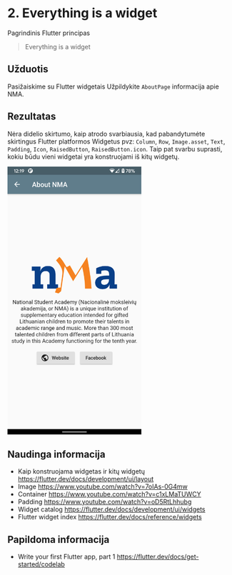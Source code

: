 # 2. Everything is a widget
Pagrindinis Flutter principas
> Everything is a widget


## Užduotis
Pasižaiskime su Flutter widgetais Užpildykite `AboutPage` informacija apie NMA.   

## Rezultatas
Nėra didelio skirtumo, kaip atrodo svarbiausia, kad pabandytumėte skirtingus Flutter platformos Widgetus pvz: `Column`, `Row`, `Image.asset`, `Text`, `Padding`, `Icon`, `RaisedButton`, `RaisedButton.icon`. Taip pat svarbu suprasti, kokiu būdu vieni widgetai yra konstruojami iš kitų widgetų. 

<img src="https://raw.githubusercontent.com/nma-vasara-2020/uzduotys/master/uzduotys/screenshots/2-completed-task.png" width="300">

## Naudinga informacija
- Kaip konstruojama widgetas ir kitų widgetų https://flutter.dev/docs/development/ui/layout
- Image https://www.youtube.com/watch?v=7oIAs-0G4mw
- Container https://www.youtube.com/watch?v=c1xLMaTUWCY
- Padding https://www.youtube.com/watch?v=oD5RtLhhubg
- Widget catalog https://flutter.dev/docs/development/ui/widgets
- Flutter widget index https://flutter.dev/docs/reference/widgets


## Papildoma informacija
- Write your first Flutter app, part 1 https://flutter.dev/docs/get-started/codelab
